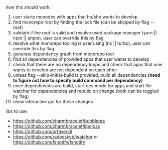 how this should work:

1. user starts monodev with apps that he/she wants to develop
1. find monorepo root by finding the lock file (can be skipped by flag --root)
1. validate if the root is valid and resolve used package manager (yarn || npm || pnpm), user can override this by flag
1. resolve what monorepo tooling is user using (nx || turbo), user can override this by flag
1. generate dependency graph from monorepo tool
1. find all dependencies of provided apps that user wants to develop
1. check that there are no dependency loops and check that apps that user wants to develop are not dependent on each other
1. unless flag --skip-initial-build is provided, build all dependencies **(need to figure out how to specify build command per dependency)**
1. once dependencies are build, start dev mode for apps and start file watcher for dependencies and rebuild on change (both can be toggled by flag)
1. show interactive gui for these changes

libs to use:

- https://github.com/charmbracelet/bubbletea
- https://github.com/charmbracelet/lipgloss
- https://github.com/urfave/cli
- https://github.com/radovskyb/watcher or https://github.com/fsnotify/fsnotify

